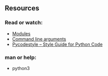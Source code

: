 ## Resources
### Read or watch:

 - [Modules](https://docs.python.org/3/tutorial/modules.html)
 - [Command line arguments](https://docs.python.org/3/tutorial/stdlib.html#command-line-arguments)
 - [Pycodestyle – Style Guide for Python Code](https://pypi.org/project/pycodestyle/)
### man or help:
 - python3

